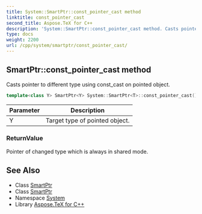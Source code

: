 ```yaml
---
title: System::SmartPtr::const_pointer_cast method
linktitle: const_pointer_cast
second_title: Aspose.TeX for C++
description: 'System::SmartPtr::const_pointer_cast method. Casts pointer to different type using const_cast on pointed object in C++.'
type: docs
weight: 2200
url: /cpp/system/smartptr/const_pointer_cast/
---
```

## SmartPtr::const_pointer_cast method


Casts pointer to different type using const_cast on pointed object.

```cpp
template<class Y> SmartPtr<Y> System::SmartPtr<T>::const_pointer_cast() const
```


| Parameter | Description |
| --- | --- |
| Y | Target type of pointed object. |

### ReturnValue

Pointer of changed type which is always in shared mode.

## See Also

* Class [SmartPtr](../)
* Class [SmartPtr](../)
* Namespace [System](../../)
* Library [Aspose.TeX for C++](../../../)
